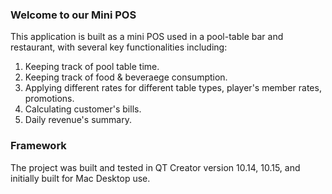 ### Welcome to our Mini POS
  This application is built as a mini POS used in a pool-table bar and restaurant, with several key functionalities including: 
  1. Keeping track of pool table time.
  2. Keeping track of food & beveraege consumption.
  3. Applying different rates for different table types, player's member rates, promotions.
  4. Calculating customer's bills.
  5. Daily revenue's summary.
  
### Framework 
  The project was built and tested in QT Creator version 10.14, 10.15, and initially built for Mac Desktop use.

  
  
